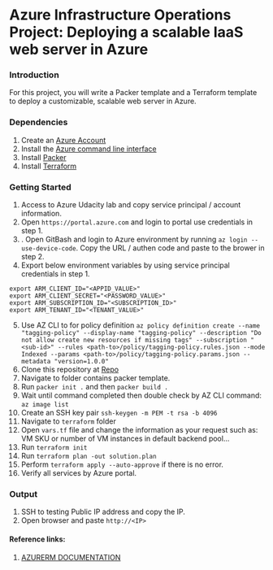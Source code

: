 # Azure Infrastructure Operations Project: Deploying a scalable IaaS web server in Azure

### Introduction
For this project, you will write a Packer template and a Terraform template to deploy a customizable, scalable web server in Azure.

### Dependencies
1. Create an [Azure Account](https://portal.azure.com) 
2. Install the [Azure command line interface](https://docs.microsoft.com/en-us/cli/azure/install-azure-cli?view=azure-cli-latest)
3. Install [Packer](https://www.packer.io/downloads)
4. Install [Terraform](https://www.terraform.io/downloads.html)

### Getting Started
1. Access to Azure Udacity lab and copy service principal / account information.
2. Open `https://portal.azure.com` and login to portal use credentials in step 1.
3. . Open GitBash and login to Azure environment by running `az login --use-device-code`. Copy the URL / authen code and paste to the brower in step 2.
4. Export below environment variables by using service principal credentials in step 1.
```
export ARM_CLIENT_ID="<APPID_VALUE>"
export ARM_CLIENT_SECRET="<PASSWORD_VALUE>"
export ARM_SUBSCRIPTION_ID="<SUBSCRIPTION_ID>"
export ARM_TENANT_ID="<TENANT_VALUE>"
```
5. Use AZ CLI to for policy definition
`az policy definition create --name "tagging-policy" --display-name "tagging-policy" --description "Do not allow create new resources if missing tags" --subscription "<sub-id>" --rules <path-to>/policy/tagging-policy.rules.json --mode Indexed --params <path-to>/policy/tagging-policy.params.json --metadata "version=1.0.0"` 
6. Clone this repository at [Repo](https://github.com/caonguyen207/uda-azure-devops-project01.git)
7. Navigate to folder contains packer template.
6. Run `packer init .` and then `packer build .`
7. Wait until command completed then double check by AZ CLI command: `az image list`
8. Create an SSH key pair `ssh-keygen -m PEM -t rsa -b 4096`
8. Navigate to `terraform` folder
9. Open `vars.tf` file and change the information as your request such as: VM SKU or number of VM instances in default backend pool...
10. Run `terraform init`
11. Run `terraform plan -out solution.plan`
12. Perform `terraform apply --auto-approve` if there is no error.
13. Verify all services by Azure portal.

### Output
1. SSH to testing  Public IP address and copy the IP.
2. Open browser and paste `http://<IP>`
    
#### Reference links:
1. [AZURERM DOCUMENTATION](https://registry.terraform.io/providers/hashicorp/azurerm)
